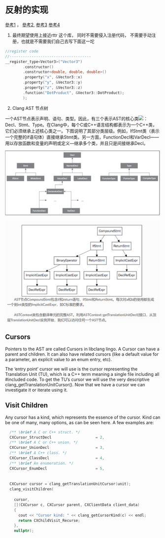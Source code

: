 ﻿# 反射的实现

[參考1](https://feiqi3.cn/blog/124) ， [參考2](https://cloud.tencent.com/developer/article/2168328), [参考3](https://github.com/huangfeidian/meta)
[参考4](https://getting-started-with-llvm-core-libraries-zh-cn.readthedocs.io/zh-cn/latest/ch04.html)

1. 最终期望使用上接近rttr 这个库， 同时不需要侵入注册代码， 不需要手动注册，也就是不需要我们自己去写下面这一坨

```c++
//register code
//-------------------------------------
__register_type<Vector3>("Vector3")
        .constructor()
        .constructor<double, double, double>()
        .property("x", &Vector3::x)
        .property("y", &Vector3::y)
        .property("z", &Vector3::z)
        .function("DotProduct", &Vector3::DotProduct);
        );

```

2. Clang AST 节点树

一个AST节点表示声明、语句、类型。因此，有三个表示AST的核心类![](../20240714184818.png)：Decl、Stmt、Type。在Clang中，每个C或C++语言结构都表示为一个C++类，它们必须继承上述核心类之一。下图说明了其部分类层级。例如，IfStmt类（表示一个完整的if语句体）直接继承Stmt类。另一方面，FunctionDecl和VarDecl——用以存放函数和变量的声明或定义—继承多个类，并且只是间接继承Decl。


![](images/20240714185743.png)

![](images/20240714185850.png)

## Cursors

Pointers to the AST are called Cursors in libclang lingo. A Cursor can have a parent and children. It can also have related cursors (like a default value for a parameter, an explicit value to an enum entry, etc).

The ‘entry point’ cursor we will use is the cursor representing the Translation Unit (TU), which is a C++ term meaning a single file including all #included code. To get the TU’s cursor we will use the very descriptive clang_getTranslationUnitCursor(). Now that we have a cursor we can investigate it or iterate using it.

## Visit Children

Any cursor has a kind, which represents the essence of the cursor. Kind can be one of many, many options, as can be seen here. A few examples are:

```c++
  /** \brief A C or C++ struct. */
  CXCursor_StructDecl                    = 2,
  /** \brief A C or C++ union. */
  CXCursor_UnionDecl                     = 3,
  /** \brief A C++ class. */
  CXCursor_ClassDecl                     = 4,
  /** \brief An enumeration. */
  CXCursor_EnumDecl                      = 5,


  CXCursor cursor = clang_getTranslationUnitCursor(unit);
  clang_visitChildren(
        
    cursor,
    [](CXCursor c, CXCursor parent, CXClientData client_data)
    {
      cout << "Cursor kind: " << clang_getCursorKind(c) << endl;
      return CXChildVisit_Recurse;
    },
    nullptr);

```

